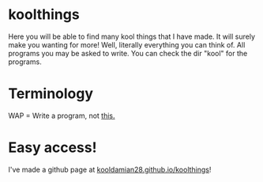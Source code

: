 # koolthings
Here you will be able to find many kool things that I have made. It will surely make you wanting for more! Well, literally everything you can think of. All programs you may be asked to write. You can check the dir "kool" for the programs.

# Terminology
WAP = Write a program, not <a href="https://youtu.be/Wc5IbN4xw70">this.</a>

# Easy access!
I've made a github page at <a href="https://kooldamian28.github.io/koolthings">kooldamian28.github.io/koolthings</a>!

